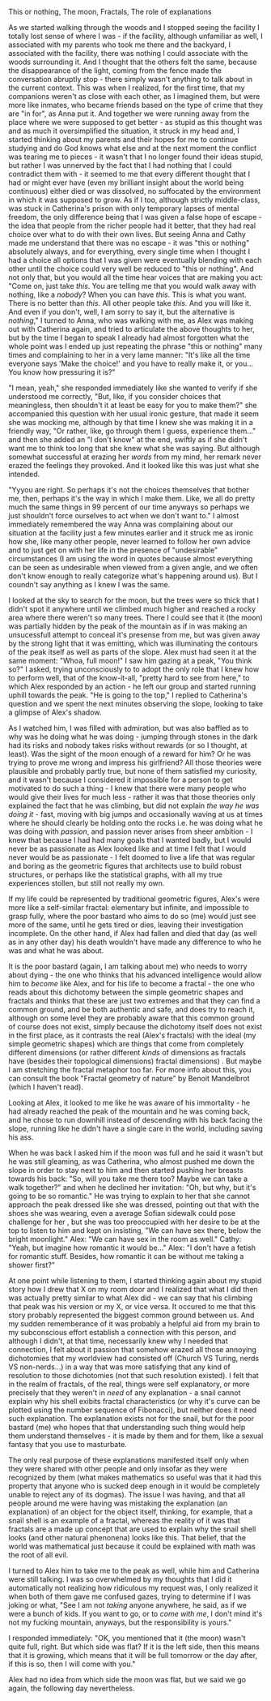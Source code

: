 This or nothing, The moon, Fractals, The role of explanations


As we started walking through the woods and I stopped seeing the facility I totally lost sense of where I was - if the facility, although unfamiliar as well, I  associated with my parents who took me there and the backyard, I associated with the facility, there was nothing I could associate with the woods surrounding it. And I thought that the others felt the same, because the disappearance of the light, coming from the fence made the conversation abruptly stop - there simply wasn't anything to talk about in the current context. This was when I realized, for the first time, that my companions weren't as close with each other, as I imagined them, but were more like inmates, who became friends based on the type of crime that they are "in for", as Anna put it. And together we were running away from the place where we were supposed to get better - as stupid as this thought was and as much it oversimplified the situation, it struck in my head and, I started thinking about my parents and their hopes for me to continue studying and do God knows what else and at the next moment the conflict was tearing me to pieces - it wasn't that I no longer found their ideas stupid, but rather I was unnerved by the fact that I had nothing that I could contradict them with - it seemed to me that every different thought that I had or might ever have (even my brilliant insight about the world being continuous) either died or was dissolved, no suffocated by the environment in which it was supposed to grow. As if I too, although strictly middle-class, was stuck in Catherina's prison with only temporary lapses of mental freedom, the only difference being that I was given a false hope of escape - the idea that people from the richer people had it better, that they had real choice over what to do with their own lives. But seeing Anna and Cathy made me understand that there was no escape - it was "this or nothing" absolutely always, and for everything, every single time when I thought I had a choice all options that I was given were eventually blending with each other until the choice could very well be reduced to "this or nothing". And not only that, but you would all the time hear voices that are making you act: "Come on, just take *this*. You are telling me that you would walk away with nothing, like a *nobody*? When you can have *this*. This is what you want. There is no better than *this*. All other people take *this*. And you will like it. And even if you don't, well, I am sorry to say it, but the alternative is *nothing*," 
I turned to Anna, who was walking with me, as Alex was making out with Catherina again, and tried to articulate the above thoughts to her, but by the time I began to speak I already had almost forgotten what the whole point was I ended up just repeating the phrase "this or nothing" many times and complaining to her in a very lame manner: "It's like all the time everyone says 'Make the choice!' and you have to really make it, or you... You know how pressuring it is?" 

"I mean, yeah," she responded immediately like she wanted to verify if she understood me correctly, "But, like, if you consider choices that meaningless, then shouldn't it at least be easy for you to make them?" she accompanied this question with her usual ironic gesture, that made it seem she was mocking me, although by that time I knew she was making it in a friendly way, "Or rather, like, go through them I guess, experience them..." and then she added an "I don't know" at the end, swiftly as if she didn't want me to think too long that she knew what she was saying. But although somewhat successful at erazing her *words* from my mind, her remark never erazed the feelings they provoked. And it looked like this was just what she intended.


"Yyyou are right. So perhaps it's not the choices themselves that bother me, then, perhaps it's the way in which I make them. Like, we all do pretty much the same things in 99 percent of our time anyways so perhaps we just shouldn't force ourselves to act when we don't want to." I almost immediately remembered the way Anna was complaining about our situation at the facility just a few minutes earlier and it struck me as ironic how she, like many other people, never learned to follow her own advice and to just get on with her life in the presence of "undesirable" circumstances (I am using the word in quotes because almost everything can be seen as undesirable when viewed from a given angle, and we often don't know enough to really categorize what's happening around us). But I coundn't say anything as I knew I was the same.

I looked at the sky to search for the moon, but the trees were so thick that I didn't spot it anywhere until we climbed much higher and reached a rocky area where there weren't so many trees. There I could see that it (the moon) was partially hidden by the peak of the mountain as if in was making an unsucessfull attempt to conceal it's presense from me, but was given away by the strong light that it was emitting, which was illuminating the contours of the peak itself as well as parts of the slope. Alex must had seen it at the same moment: "Whoa, full moon!" I saw him gazing at a peak, "You think so?" I asked, trying unconsciously to to adopt the only role that I knew how to perform well, that of the know-it-all, "pretty hard to see from here," to which Alex responded by an action - he left our group and started running uphill towards the peak. "He is going to the top," I replied to Catherina's question and we spent the next minutes observing the slope, looking to take a glimpse of Alex's shadow. 

As I watched him, I was filled with admiration, but was also baffled as to why was he doing what he was doing - jumping through stones in the dark had its risks and nobody takes risks without rewards (or so I thought, at least). Was the sight of the moon enough of a reward for him? Or he was trying to prove me wrong and impress his girlfriend? All those theories were plausible and probably partly true, but none of them satisfied my curiosity, and it wasn't because I considered it impossible for a person to get motivated to do such a thing - I knew that there were many people who would give their lives for much less - rather it was that those theories only explained the fact that he was climbing, but did not explain *the way he was doing it* - fast, moving with big jumps and occasionally waving at us at times where he should clearly be holding onto the rocks i.e. he was doing what he was doing with *passion*, and passion never arises from sheer ambition - I knew that because I had had many goals that I wanted badly, but I would never be as passionate as Alex looked like and at time I felt that I would never would be as passionate - I felt doomed to live a life that was regular and boring as the geometric figures that architects use to build robust structures, or perhaps like the statistical graphs, with all my true experiences stollen, but still not really my own.

If my life could be represented by traditional geometric figures, Alex's were more like a self-similar fractal: elementary but infinite, and impossible to grasp  fully, where the poor bastard who aims to do so (me) would just see more of the same, until he gets tired or dies, leaving their investigation incomplete. On the other hand, if Alex had fallen and died that day (as well as in any other day) his death wouldn't have made any difference to who he was and what he was about.

It is the poor bastard (again, I am talking about me) who needs to worry about dying - the one who thinks that his advanced intelligence would allow him to *become* like Alex, and for his life to become a fractal - the one who reads about this dichotomy between the simple geometric shapes and fractals and thinks that these are just two extremes and that they can find a common ground, and be both authentic and safe, and does try to reach it, although on some level they are probably aware that this common ground of course does not exist, simply because the dichotomy itself does not exist in the first place, as it contrasts the real (Alex's fractals) with the ideal (my simple geometric shapes) which are things that come from completely different dimensions (or rather different *kinds* of dimensions as fractals have (besides their topological dimensions) fractal dimensions) . But maybe I am stretching the fractal metaphor too far. For more info about this, you can consult the book "Fractal geometry of nature" by Benoit Mandelbrot (which I haven't read).

Looking at Alex, it looked to me like he was aware of his immortality - he had already reached the peak of the mountain and he was coming back, and he chose to run downhill instead of descending with his back facing the slope, running like he didn't have a single care in the world, including saving his ass. 

When he was back I asked him if the moon was full and he said it wasn't but he was still gleaming, as was Catherina, who almost pushed me down the slope in order to stay next to him and then started pushing her breasts towards his back: "So, will you take me there too? Maybe we can take a walk together?" and when he declined her invitation: "Oh, but why, but it's going to be so romantic." He was trying to explain to her that she cannot approach the peak dressed like she was dressed, pointing out that with the shoes she was wearing, even a average Sofian sidewalk could pose challenge for her , but she was too preoccupied with her desire to be at the top to listen to him and kept on insisting, "We can have sex there, below the bright moonlight." Alex: "We can have sex in the room as well." Cathy: "Yeah, but imagine how romantic it would be..." Alex: "I don't have a fetish for romantic stuff. Besides, how romantic it can be without me taking a shower first?"

At one point while listening to them, I started thinking again about my stupid story how I drew that X on my room door and I realized that what I did then was actually pretty similar to what Alex did - we can say that his climbing that peak was his version or my X, or vice versa. It occured to me that this story probably represented the biggest common ground between us. And my sudden rememberance of it was probably a helpful aid from my brain to my subconscious effort establish a connection with this person, and although I didn't, at that time, necessarily knew why I needed that connection, I felt about it passion that somehow erazed all those annoying dichotomies that my worldview had consisted off (Church VS Turing, nerds VS non-nerds...) in a way that was more satisfying that any kind of resolution to those dichotomies (not that such resolution existed). I felt that in the realm of fractals, of the real, things were self explanatory, or more precisely that they weren't in *need* of any explanation - a snail cannot explain why his shell exibits fractal characteristics (or why it's curve can be plotted using the number sequence of Fibonacci), but neither does it need such explanation. The explanation exists not for the snail, but for the poor bastard (me) who hopes that that understanding such thing would help them understand themselves - it is made by them and for them, like a sexual fantasy that you use to masturbate. 

The only real purpose of these explanations manifested itself only when they were shared with other people and only insofar as they were recognized by them (what makes mathematics so useful was that it had this property that anyone who is sucked deep enough in it would be completely unable to reject any of its dogmas). The issue I was having, and that all people around me were having was mistaking the explanation (an explanation) of an object for the object itself, thinking, for example, that a snail shell is an example of a fractal, whereas the reality of it was that fractals are a made up concept that are used to explain why the snail shell looks (and other natural phenonena) looks like this. That belief, that the world was mathematical just because it could be explained with math was the root of all evil.

I turned to Alex him to take me to the peak as well, while him and Catherina were still talking. I was so overwhelmed by my thoughts that I did it automatically not realizing how ridiculous my request was, I only realized it when both of them gave me confused gazes, trying to determine if I was joking or what, "See I am not *taking* anyone anywhere, he said, as if we were a bunch of kids. If you want to go, or to *come with me*, I don't mind it's not my fucking mountain, anyways, but the responsibility is yours."

I responded immediately: "OK, you mentioned that it (the moon) wasn't quite full, right. But which side was flat? If it is the left side, then this means that it is growing, which means that it will be full tomorrow or the day after, if this is so, then I will come with you."

Alex had no idea from which side the moon was flat, but we said we go again, the following day nevertheless.
